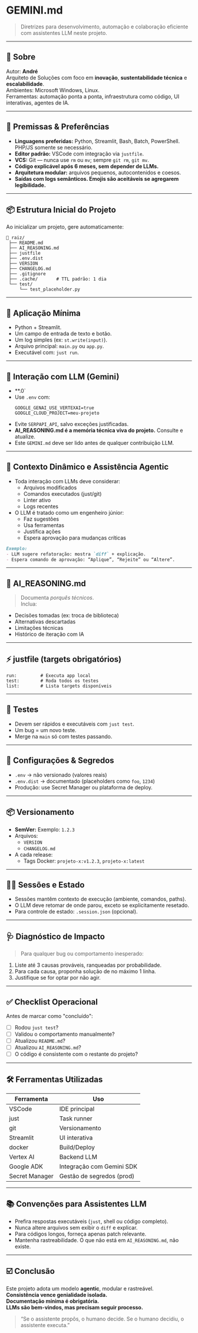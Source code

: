 # GEMINI.md

> Diretrizes para desenvolvimento, automação e colaboração eficiente com assistentes LLM neste projeto.

---

## 👤 Sobre

Autor: **André**  
Arquiteto de Soluções com foco em **inovação**, **sustentabilidade técnica** e **escalabilidade**.  
Ambientes: Microsoft Windows, Linux.  
Ferramentas: automação ponta a ponta, infraestrutura como código, UI interativas, agentes de IA.

---

## 📌 Premissas & Preferências

- **Linguagens preferidas:** Python, Streamlit, Bash, Batch, PowerShell. PHP/JS somente se necessário.
- **Editor padrão:** VSCode com integração via `justfile`.
- **VCS:** Git — nunca use `rm` ou `mv`; sempre `git rm`, `git mv`.
- **Código explicável após 6 meses, sem depender de LLMs.**
- **Arquitetura modular:** arquivos pequenos, autocontenidos e coesos.
- **Saídas com logs semânticos. Emojis são aceitáveis se agregarem legibilidade.**

---

## 📦 Estrutura Inicial do Projeto

Ao inicializar um projeto, gere automaticamente:

```
📁 raiz/
 ├── README.md
 ├── AI_REASONING.md
 ├── justfile
 ├── .env.dist
 ├── VERSION
 ├── CHANGELOG.md
 ├── .gitignore
 ├── .cache/       # TTL padrão: 1 dia
 └── test/
     └── test_placeholder.py
```

---

## 🚀 Aplicação Mínima

- Python + Streamlit.
- Um campo de entrada de texto e botão.
- Um log simples (ex: `st.write(input)`).
- Arquivo principal: `main.py` ou `app.py`.
- Executável com: `just run`.

---

## 🤖 Interação com LLM (Gemini)

- **.0`
- Use `.env` com:
  ```env
  GOOGLE_GENAI_USE_VERTEXAI=true
  GOOGLE_CLOUD_PROJECT=meu-projeto
  ```
- Evite `SERPAPI_API`, salvo exceções justificadas.
- **AI_REASONING.md é a memória técnica viva do projeto.** Consulte e atualize.
- Este `GEMINI.md` deve ser lido antes de qualquer contribuição LLM.

---

## 🧩 Contexto Dinâmico e Assistência Agentic

- Toda interação com LLMs deve considerar:
  - Arquivos modificados
  - Comandos executados (just/git)
  - Linter ativo
  - Logs recentes
- O LLM é tratado como um engenheiro júnior:
  - Faz sugestões
  - Usa ferramentas
  - Justifica ações
  - Espera aprovação para mudanças críticas

```md
Exemplo:
- LLM sugere refatoração: mostra `diff` + explicação.
- Espera comando de aprovação: “Aplique”, “Rejeite” ou “Altere”.
```

---

## 🧠 AI_REASONING.md

> Documenta *porquês técnicos*.  
Inclua:
- Decisões tomadas (ex: troca de biblioteca)
- Alternativas descartadas
- Limitações técnicas
- Histórico de iteração com IA

---

## ⚡ justfile (targets obrigatórios)

```just
run:         # Executa app local
test:        # Roda todos os testes
list:        # Lista targets disponíveis
```

---

## 🧪 Testes

- Devem ser rápidos e executáveis com `just test`.
- Um bug = um novo teste.
- Merge na `main` só com testes passando.

---

## 🔐 Configurações & Segredos

- `.env` → não versionado (valores reais)
- `.env.dist` → documentado (placeholders como `foo`, `1234`)
- Produção: use Secret Manager ou plataforma de deploy.

---

## 📦 Versionamento

- **SemVer:** Exemplo: `1.2.3`
- Arquivos:
  - `VERSION`
  - `CHANGELOG.md`
- A cada release:
  - Tags Docker: `projeto-x:v1.2.3`, `projeto-x:latest`

---

## 🧑‍💻 Sessões e Estado

- Sessões mantêm contexto de execução (ambiente, comandos, paths).
- O LLM deve retomar de onde parou, exceto se explicitamente resetado.
- Para controle de estado: `.session.json` (opcional).

---

## 🩺 Diagnóstico de Impacto

> Para qualquer bug ou comportamento inesperado:

1. Liste até 3 causas prováveis, ranqueadas por probabilidade.
2. Para cada causa, proponha solução de no máximo 1 linha.
3. Justifique se for optar por não agir.

---

## ✅ Checklist Operacional

Antes de marcar como "concluído":

- [ ] Rodou `just test`?
- [ ] Validou o comportamento manualmente?
- [ ] Atualizou `README.md`?
- [ ] Atualizou `AI_REASONING.md`?
- [ ] O código é consistente com o restante do projeto?

---

## 🛠️ Ferramentas Utilizadas

| Ferramenta       | Uso                         |
|------------------|----------------------------|
| VSCode           | IDE principal               |
| just             | Task runner                 |
| git              | Versionamento               |
| Streamlit        | UI interativa               |
| docker           | Build/Deploy                |
| Vertex AI        | Backend LLM                 |
| Google ADK       | Integração com Gemini SDK   |
| Secret Manager   | Gestão de segredos (prod)   |

---

## 📚 Convenções para Assistentes LLM

- Prefira respostas executáveis (`just`, shell ou código completo).
- Nunca altere arquivos sem exibir o `diff` e explicar.
- Para códigos longos, forneça apenas patch relevante.
- Mantenha rastreabilidade. O que não está em `AI_REASONING.md`, não existe.

---

## ☑️ Conclusão

Este projeto adota um modelo **agentic**, modular e rastreável.  
**Consistência vence genialidade isolada.**  
**Documentação mínima é obrigatória.**  
**LLMs são bem-vindos, mas precisam seguir processo.**

> “Se o assistente propôs, o humano decide. Se o humano decidiu, o assistente executa.”

